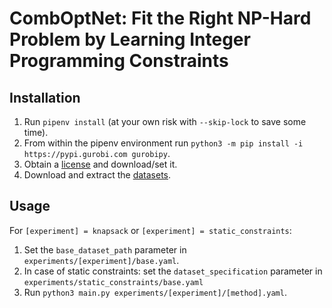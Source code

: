 # CombOptNet: Fit the Right NP-Hard Problem by Learning Integer Programming Constraints

## Installation
1) Run `pipenv install` (at your own risk with `--skip-lock` to save some time).
2) From within the pipenv environment run `python3 -m pip install -i https://pypi.gurobi.com gurobipy`.
3) Obtain a [license](https://www.gurobi.com/documentation/9.1/quickstart_mac/obtaining_a_grb_license.html) and download/set it.
4) Download and extract the [datasets](https://edmond.mpdl.mpg.de/imeji/collection/Z_abYaB4ggQTS_G0?q=).

## Usage
For `[experiment] = knapsack` or `[experiment] = static_constraints`:
1) Set the `base_dataset_path` parameter in `experiments/[experiment]/base.yaml`.
2) In case of static constraints: set the `dataset_specification` parameter in `experiments/static_constraints/base.yaml`
3) Run `python3 main.py experiments/[experiment]/[method].yaml`.